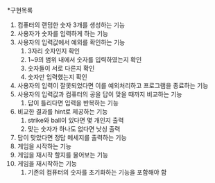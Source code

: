 *구현목록

1. 컴퓨터의 랜덤한 숫자 3개를 생성하는 기능
2. 사용자가 숫자를 입력하게 하는 기능
3. 사용자의 입력값에서 예외를 확인하는 기능
   1. 3자리 숫자인지 확인
   2. 1~9의 범위 내에서 숫자를 입력하였는지 확인
   3. 숫자들이 서로 다른지 확인
   4. 숫자만 입력했는지 확인
4. 사용자의 입력이 잘못되었다면 이를 예외처리하고 프로그램을 종료하는 기능
5. 사용자의 입력값과 컴퓨터의 공을 답이 맞을 때까지 비교하는 기능
   1. 답이 틀리다면 입력을 반복하는 기능
6. 비교한 결과를 hint로 제공하는 기능
   1. strike와 ball이 있다면 몇 개인지 출력
   2. 맞는 숫자가 하나도 없다면 낫싱 출력
8. 답이 맞았다면 정답 메세지를 출력하는 기능
9. 게임을 시작하는 기능
10. 게임을 재시작 할지를 물어보는 기능
11. 게임을 재시작하는 기능 
    1. 기존의 컴퓨터의 숫자를 초기화하는 기능을 포함해야 함
